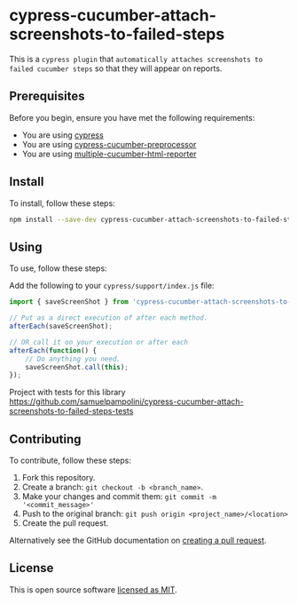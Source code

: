 # cypress-cucumber-attach-screenshots-to-failed-steps

This is a `cypress plugin` that `automatically attaches screenshots to failed cucumber steps` so that they will appear on reports.

## Prerequisites

Before you begin, ensure you have met the following requirements:

- You are using [cypress](https://www.cypress.io/)
- You are using [cypress-cucumber-preprocessor](https://github.com/TheBrainFamily/cypress-cucumber-preprocessor)
- You are using [multiple-cucumber-html-reporter](https://github.com/wswebcreation/multiple-cucumber-html-reporter)

## Install

To install, follow these steps:

```bash
npm install --save-dev cypress-cucumber-attach-screenshots-to-failed-steps
```

## Using

To use, follow these steps:

Add the following to your `cypress/support/index.js` file:

```js
import { saveScreenShot } from 'cypress-cucumber-attach-screenshots-to-failed-steps';

// Put as a direct execution of after each method.
afterEach(saveScreenShot);

// OR call it on your execution or after each
afterEach(function() {
    // Do anything you need.
    saveScreenShot.call(this);
});
```

Project with tests for this library
https://github.com/samuelpampolini/cypress-cucumber-attach-screenshots-to-failed-steps-tests

## Contributing

To contribute, follow these steps:

1. Fork this repository.
2. Create a branch: `git checkout -b <branch_name>`.
3. Make your changes and commit them: `git commit -m '<commit_message>'`
4. Push to the original branch: `git push origin <project_name>/<location>`
5. Create the pull request.

Alternatively see the GitHub documentation on [creating a pull request](https://help.github.com/en/github/collaborating-with-issues-and-pull-requests/creating-a-pull-request).

## License

This is open source software [licensed as MIT](https://github.com/dane-harnett/cypress-cucumber-attach-screenshots-to-failed-steps/blob/main/LICENSE).
